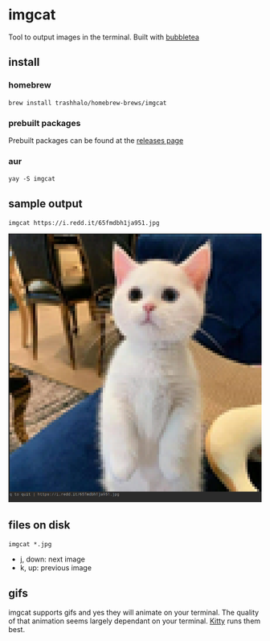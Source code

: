 # imgcat

Tool to output images in the terminal. Built with [bubbletea](https://github.com/charmbracelet/bubbletea)

## install

### homebrew

```
brew install trashhalo/homebrew-brews/imgcat
```

### prebuilt packages

Prebuilt packages can be found at the [releases page](https://github.com/trashhalo/imgcat/releases)

### aur

```
yay -S imgcat
```

## sample output
```
imgcat https://i.redd.it/65fmdbh1ja951.jpg
```

![sample](./sample.png)

## files on disk

```
imgcat *.jpg
```

- j, down: next image
- k, up: previous image

## gifs

imgcat supports gifs and yes they will animate on your terminal. The quality of that animation seems largely dependant on your terminal. [Kitty](https://sw.kovidgoyal.net/kitty/#) runs them best. 
